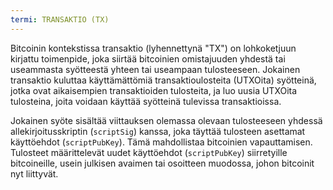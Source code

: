 ```yaml
---
termi: TRANSAKTIO (TX)
---
```


Bitcoinin kontekstissa transaktio (lyhennettynä "TX") on lohkoketjuun kirjattu toimenpide, joka siirtää bitcoinien omistajuuden yhdestä tai useammasta syötteestä yhteen tai useampaan tulosteeseen. Jokainen transaktio kuluttaa käyttämättömiä transaktioulosteita (UTXOita) syötteinä, jotka ovat aikaisempien transaktioiden tulosteita, ja luo uusia UTXOita tulosteina, joita voidaan käyttää syötteinä tulevissa transaktioissa.

Jokainen syöte sisältää viittauksen olemassa olevaan tulosteeseen yhdessä allekirjoitusskriptin (`scriptSig`) kanssa, joka täyttää tulosteen asettamat käyttöehdot (`scriptPubKey`). Tämä mahdollistaa bitcoinien vapauttamisen. Tulosteet määrittelevät uudet käyttöehdot (`scriptPubKey`) siirretyille bitcoineille, usein julkisen avaimen tai osoitteen muodossa, johon bitcoinit nyt liittyvät.